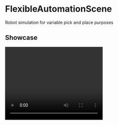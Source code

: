 # FlexibleAutomationScene
Robot simulation for variable pick and place purposes

## Showcase
<video width="320" height="240" controls>
  <source src="FlexibleAutomationProject.mp4" type="video/mp4">